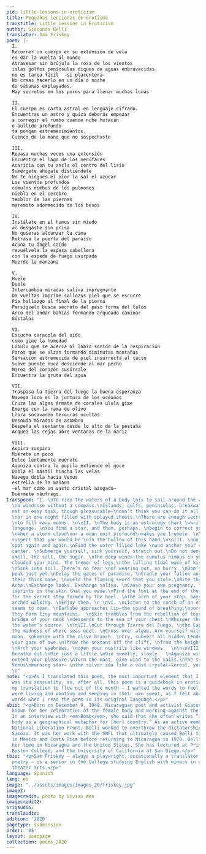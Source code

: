 ```yaml
---
pid: little-lessons-in-eroticism
title: Pequeñas lecciones de erotismo
transtitle: Little Lessons in Eroticism
author: Gioconda Belli
translator: Sam Friskey
poem: |-
  I.
  Recorrer un cuerpo en su extensión de vela
  es dar la vuelta al mundo
  Atravesar sin brújula la rosa de los vientos
  islas golfos penínsulas diques de aguas embravecidas
  no es tarea fácil  -si placentera-
  No creas hacerlo en un día o noche
  de sábanas explayadas.
  Hay secretos en los poros para llenar muchas lunas

  II.
  El cuerpo es carta astral en lenguaje cifrado.
  Encuentras un astro y quizá deberás empezar
  a corregir el rumbo cuando nube huracán
  o aullido profundo
  te pongan estremecimientos.
  Cuenco de la mano que no sospechaste

  III.
  Repasa muchas veces una extensión
  Encuentra el lago de los nenúfares
  Acaricia con tu ancla el centro del lirio
  Sumérgete ahógate distiéndete
  No te niegues el olor la sal el azúcar
  Los vientos profundos
  cúmulos nimbus de los pulmones
  niebla en el cerebro
  temblor de las piernas
  maremoto adormecido de los besos

  IV.
  Instálate en el humus sin miedo
  al desgaste sin prisa
  No quieras alcanzar la cima
  Retrasa la puerta del paraíso
  Acuna tu ángel caído
  revuélvele la espesa cabellera
  con la espada de fuego usurpada
  Muerde la manzana

  V.
  Huele
  Duele
  Intercambia miradas saliva impregnante
  Da vueltas imprime sollozos piel que se escurre
  Pie hallazgo al final de la pierna
  Persíguelo busca secreto del paso forma del talón
  Arco del andar bahías formando arqueado caminar
  Gústalos

  VI.
  Escucha caracola del oído
  como gime la humedad
  Lóbulo que se acerca al labio sonido de la respiración
  Poros que se alzan formando diminutas montañas
  Sensación estremecida de piel insurrecta al tacto
  Suave puente nuca desciende al mar pecho
  Marea del corazón susúrrale
  Encuentra la gruta del agua

  VII.
  Traspasa la tierra del fuego la buena esperanza
  Navega loco en la juntura de los océanos
  Cruza las algas ármate de corales ulula gime
  Emerge con la rama de olivo
  Llora socavando ternuras ocultas
  Desnuda miradas de asombro
  Despeña el sextante desde lo alto de la pestaña
  Arquea las cejas abre ventanas de la nariz

  VIII.
  Aspira suspira
  Muérete un poco
  Dulce lentamente muérete
  Agoniza contra la pupila extiende el goce
  Dobla el mástil hincha las velas
  Navega dobla hacia Venus
  estrella de la mañana
  —el mar como un vasto cristal azogado—
  Duérmete náufrago.
transpoem: "I. \nTo ride the waters of a body \nis to sail around the world, navigating
  \na windrose without a compass.\nIslands, gulfs, peninsulas, breakwaters— \nit’s
  not an easy task, though pleasurable—\ndon’t think you can do it all in one day
  \nor in one night filled with splayed sheets.\nThere are enough secrets in our pores
  \nto fill many moons. \n\nII. \nThe body is an astrology chart \nwritten in an encrypted
  language. \nYou find a star, and then, perhaps, \nbegin to correct your course,
  \nwhen a storm cloud\nor a moan most profound\nmakes you tremble. \nYou did not
  suspect that you would be \nin the hollow of this hand.\n\nIII. \nGo over a certain
  spot again and again.\nFind the water lilied lake \nand anchor your caress in its
  center. \nSubmerge yourself, sink yourself, stretch out.\nDo not deny yourself the
  smell, the salt, the sugar. \nThe deep winds—the cumulus nimbus in your lungs—\nhave
  clouded your mind. The tremor of legs,\nthe lulling tidal wave of kisses.\n\nIV.
  \nSink into soil. There’s no fear \nof wearing out, no hurry. \nDon’t reach the
  peak just yet.\nDelay the gates of paradise. \nCradle your fallen angel.\nTousle
  their thick mane, \nwield the flaming sword that you stole.\nBite the apple.\n\n\nV.\nInhale.
  Ache.\nExchange looks. Exchange saliva. \nCause your own pregnancy. \nCircle the
  imprints in the skin that you made.\nFind the foot at the end of the leg.\nSearch
  for the secret step formed by the heel. \nThe arch of your step, bays formed by
  arched walking. \nEnjoy them. \n \nVI. \nListen to the conch of an ear,\nhow wetness
  seems to moan. \nEarlobe approaches lip—the sound of breathing,\npores rising as
  they form tiny mountains.  \nSkin trembles from the rebellion of touch, \nas the
  bridge of your neck \ndescends to the sea of your chest.\nWhisper the heart’s tide.\nFind
  the water’s source. \n\nVII.\nCut through Tierra del Fuego, \nthe Cape of Good Hope.\nNavigate
  the madness of where seas meet. \nCross over algae. Arm yourself with corals. Howl,
  moan. \nEmerge with the olive branch. \nCry, subvert all hidden tenderness. \nUndress
  your gaze of awe.\nThrow the sextant off the cliff, \nfrom the height of your eyelashes.
  \nArch your eyebrows, \nopen your nostrils like windows.  \n\n\nVIII.\nBreathe in.
  Breathe out.\nDie just a little.\nDie sweetly, slowly.  \nAgonize with your eyes,
  extend your pleasure.\nTurn the mast, give wind to the sails.\nThe sail bends towards
  Venus\nmorning star— \nthe silver sea like a vast crystal—\nrest, you castaway.
  \n"
note: "<p>As I translated this poem, the most important element that I wanted to maintain
  was its sensuality, as, after all, this poem is a guidebook in eroticism. I wanted
  my translation to flow out of the mouth — I wanted the words to feel like they themselves
  were living and wanting and seeping in their own sweat, as I felt about Belli’s
  words when I read the poem in its original language.</p>"
abio: "<p>Born on December 9, 1948, Nicaraguan poet and activist Giaconda Belli is
  known for her celebration of the female body and working against the “cult of machismo.”
  In an interview with <em>Bomb</em>, she said that she often writes “about [her]
  body as a geographical metaphor for [her] country.” As an active member of the Sandinista
  National Liberation Front, Belli worked to overthrow the dictatorship of Anastasio
  Samoza. It was her work with the SNFL that ultimately caused Belli to live in exile
  in Mexico and Costa Rica before returning to Nicaragua in 1979. Belli now spends
  her time in Nicaragua and the United States. She has lectured at Princeton, Columbia,
  Boston College, and the University of California at San Diego.</p>"
tbio: "<p>Sam Friskey — always a playwright, occasionally a translator of Spanish
  poetry — is a senior in the College studying English with minors in economics and
  theater arts.</p>"
language: Spanish
lang: es
image: "../assets/images/images_20/friskey.jpg"
image2:
imagecredit: photo by Vivian Wen
imagecredit2:
origaudio:
translaudio:
edition: '2020'
pagetype: submission
order: '05'
layout: poempage
collection: poems_2020
---
```

